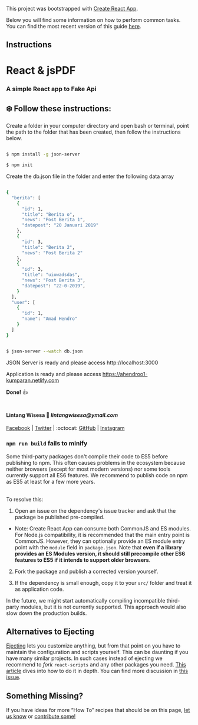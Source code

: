 This project was bootstrapped with [Create React App](https://github.com/facebookincubator/create-react-app).

Below you will find some information on how to perform common tasks.<br>
You can find the most recent version of this guide [here](https://github.com/facebookincubator/create-react-app/blob/master/packages/react-scripts/template/README.md).

## Instructions
#
# __React & jsPDF__

### A simple React app to Fake Api 

## __:snowflake: Follow these instructions:__

Create a folder in your computer directory and open bash or terminal, point the path to the folder that has been created, then follow the instructions below.

```bash

$ npm install -g json-server

$ npm init

```
Create the db.json file in the folder and enter the following data array

```bash

{
  "berita": [
    {
      "id": 1,
      "title": "Berita o",
      "news": "Post Berita 1",
      "datepost": "20 Januari 2019"
    },
    {
      "id": 3,
      "title": "Berita 2",
      "news": "Post Berita 2"
    },
    {
      "id": 3,
      "title": "uiowadsdas",
      "news": "Post Berita 3",
      "datepost": "22-0-2019",
    }
  ],
  "user": [
    {
      "id": 1,
      "name": "Amad Hendro"
    }
  ]
}

```

```bash

$ json-server --watch db.json

```

JSON Server is ready and please access http://localhost:3000

Application is ready and please access https://ahendroo1-kumparan.netlify.com

__Done!__ :thumbsup:

#

#### Lintang Wisesa :love_letter: _lintangwisesa@ymail.com_

[Facebook](https://www.facebook.com/ahendroo) |
[Twitter](https://twitter.com/ahendroo) |
:octocat: [GitHub](https://github.com/ahendroo1) |
[Instagram](https://www.instagram.com/ahendroo1)


### `npm run build` fails to minify

Some third-party packages don't compile their code to ES5 before publishing to npm. This often causes problems in the ecosystem because neither browsers (except for most modern versions) nor some tools currently support all ES6 features. We recommend to publish code on npm as ES5 at least for a few more years.

<br>
To resolve this:

1. Open an issue on the dependency's issue tracker and ask that the package be published pre-compiled.
  * Note: Create React App can consume both CommonJS and ES modules. For Node.js compatibility, it is recommended that the main entry point is CommonJS. However, they can optionally provide an ES module entry point with the `module` field in `package.json`. Note that **even if a library provides an ES Modules version, it should still precompile other ES6 features to ES5 if it intends to support older browsers**.

2. Fork the package and publish a corrected version yourself. 

3. If the dependency is small enough, copy it to your `src/` folder and treat it as application code.

In the future, we might start automatically compiling incompatible third-party modules, but it is not currently supported. This approach would also slow down the production builds.

## Alternatives to Ejecting

[Ejecting](#npm-run-eject) lets you customize anything, but from that point on you have to maintain the configuration and scripts yourself. This can be daunting if you have many similar projects. In such cases instead of ejecting we recommend to *fork* `react-scripts` and any other packages you need. [This article](https://auth0.com/blog/how-to-configure-create-react-app/) dives into how to do it in depth. You can find more discussion in [this issue](https://github.com/facebookincubator/create-react-app/issues/682).

## Something Missing?

If you have ideas for more “How To” recipes that should be on this page, [let us know](https://github.com/facebookincubator/create-react-app/issues) or [contribute some!](https://github.com/facebookincubator/create-react-app/edit/master/packages/react-scripts/template/README.md)
